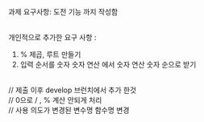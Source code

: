 과제 요구사항: 도전 기능 까지 작성함<br><br>


개인적으로 추가한 요구 사항 :
1. % 제곱, 루트 만들기
2. 입력 순서를 숫자 숫자 연산 에서 숫자 연산 숫자 순으로 받기<br><br>


// 제출 이후 develop 브런치에서 추가 한것<br>
// 0으로 / , % 계산 안되게 처리<br>
// 사용 의도가 변경된 변수명 함수명 변경
